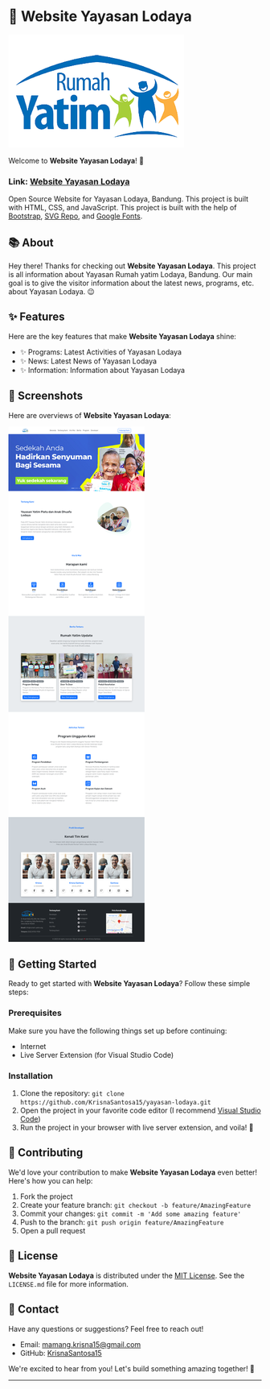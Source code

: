 # 🌟 Website Yayasan Lodaya

![Project Logo](./Assets/Logo/Logo-Rumah-Yatim-Transparent.png)

Welcome to **Website Yayasan Lodaya**! 🚀

### Link: [Website Yayasan Lodaya](https://krisnasantosa15.github.io/yayasan-lodaya/)

Open Source Website for Yayasan Lodaya, Bandung. This project is built with HTML, CSS, and JavaScript. This project is built with the help of [Bootstrap](https://getbootstrap.com/), [SVG Repo](https://www.svgrepo.com/), and [Google Fonts](https://fonts.google.com/).

## 📚 About

Hey there! Thanks for checking out **Website Yayasan Lodaya**. This project is all information about Yayasan Rumah yatim Lodaya, Bandung. Our main goal is to give the visitor information about the latest news, programs, etc. about Yayasan Lodaya. 😉

## ✨ Features

Here are the key features that make **Website Yayasan Lodaya** shine:

- ✨ Programs: Latest Activities of Yayasan Lodaya
- ✨ News: Latest News of Yayasan Lodaya
- ✨ Information: Information about Yayasan Lodaya

## 📸 Screenshots

Here are overviews of **Website Yayasan Lodaya**:

![Overview](./Assets/web-overview.png)

## 🚀 Getting Started

Ready to get started with **Website Yayasan Lodaya**? Follow these simple steps:

### Prerequisites

Make sure you have the following things set up before continuing:

- Internet
- Live Server Extension (for Visual Studio Code)

### Installation

1. Clone the repository: `git clone https://github.com/KrisnaSantosa15/yayasan-lodaya.git`
2. Open the project in your favorite code editor (I recommend [Visual Studio Code](https://code.visualstudio.com/))
3. Run the project in your browser with live server extension, and voila! 🎉

## 🤝 Contributing

We'd love your contribution to make **Website Yayasan Lodaya** even better! Here's how you can help:

1. Fork the project
2. Create your feature branch: `git checkout -b feature/AmazingFeature`
3. Commit your changes: `git commit -m 'Add some amazing feature'`
4. Push to the branch: `git push origin feature/AmazingFeature`
5. Open a pull request

## 📄 License

**Website Yayasan Lodaya** is distributed under the [MIT License](LICENSE.md). See the `LICENSE.md` file for more information.

## 📧 Contact

Have any questions or suggestions? Feel free to reach out!

- Email: mamang.krisna15@gmail.com
- GitHub: [KrisnaSantosa15](https://github.com/KrisnaSantosa15)

We're excited to hear from you! Let's build something amazing together! 🎉

---